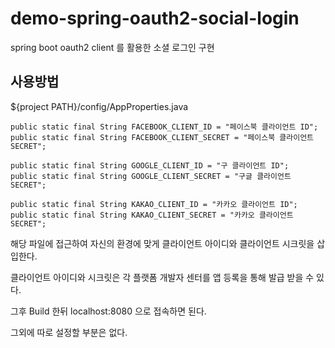 # demo-spring-oauth2-social-login

spring boot oauth2 client 를 활용한 소셜 로그인 구현

## 사용방법

${project PATH}/config/AppProperties.java

    public static final String FACEBOOK_CLIENT_ID = "페이스북 클라이언트 ID";
    public static final String FACEBOOK_CLIENT_SECRET = "페이스북 클라이언트 SECRET";

    public static final String GOOGLE_CLIENT_ID = "구 클라이언트 ID";
    public static final String GOOGLE_CLIENT_SECRET = "구글 클라이언트 SECRET";

    public static final String KAKAO_CLIENT_ID = "카카오 클라이언트 ID";
    public static final String KAKAO_CLIENT_SECRET = "카카오 클라이언트 SECRET";

해당 파일에 접근하여 자신의 환경에 맞게 클라이언트 아이디와 클라이언트 시크릿을 삽입한다.

클라이언트 아이디와 시크릿은 각 플랫폼 개발자 센터를 앱 등록을 통해 발급 받을 수 있다. 

그후 Build 한뒤 localhost:8080 으로 접속하면 된다.

그외에 따로 설정할 부분은 없다.